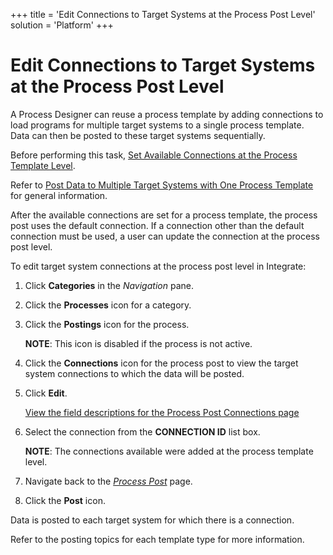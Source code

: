 +++
title = 'Edit Connections to Target Systems at the Process Post Level'
solution = 'Platform'
+++

# Edit Connections to Target Systems at the Process Post Level

A Process Designer can reuse a process template by adding connections to
load programs for multiple target systems to a single process template.
Data can then be posted to these target systems sequentially.

Before performing this task, [Set Available Connections at the Process
Template Level](Set_Connections_at_the_Process_Template_Level).

Refer to [Post Data to Multiple Target Systems with One Process
Template](Post_Data_to_Multiple_Target_Systems_with_One_Process_Template)
for general information.

After the available connections are set for a process template, the
process post uses the default connection. If a connection other than the
default connection must be used, a user can update the connection at the
process post level.

To edit target system connections at the process post level in
Integrate:

1.  Click <span style="font-weight: bold;">Categories</span> in the
    <span style="font-style: italic;">Navigation</span> pane.

2.  Click the <span style="font-weight: bold;">Processes</span> icon for
    a category.

3.  Click the <span style="font-weight: bold;">Postings</span> icon for
    the process.
    
    <span style="font-weight: bold;">NOTE</span>: This icon is disabled
    if the process is not active.

4.  Click the <span style="font-weight: bold;">Connections</span> icon
    for the process post to view the target system connections to which
    the data will be posted.

5.  Click <span style="font-weight: bold;">Edit</span>.
    
    [View the field descriptions for the Process Post Connections
    page](../Page_Desc/Process_Post_Connections)

6.  Select the connection from the
    <span style="font-weight: bold;">CONNECTION ID</span> list box.
    
    <span style="font-weight: bold;">NOTE</span>: The connections
    available were added at the process template level.

7.  Navigate back to the <span style="font-style: italic;">[Process
    Post](../Page_Desc/Process_Post_H)</span> page.

8.  Click the <span style="font-weight: bold;">Post</span> icon.

Data is posted to each target system for which there is a connection.

Refer to the posting topics for each template type for more information.
